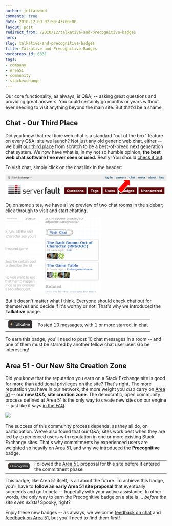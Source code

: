 ```yaml
---
author: jeffatwood
comments: true
date: 2010-12-09 07:50:43+00:00
layout: post
redirect_from: /2010/12/talkative-and-precognitive-badges
hero: 
slug: talkative-and-precognitive-badges
title: Talkative and Precognitive Badges
wordpress_id: 6331
tags:
- company
- Area51
- community
- stackexchange
---
```


Our core functionality, as always, is Q&A; -- asking great questions and providing great answers. You could certainly go months or years without ever needing to visit anything beyond the main site. But that'd be a shame.



## Chat - Our Third Place



Did you know that real time web chat is a standard "out of the box" feature on every Q&A; site we launch? Not just any old generic web chat, either -- we built [our third place](http://blog.stackoverflow.com/2010/04/do-trilogy-sites-need-a-third-place/) from scratch to be a best-of-breed next generation chat system. We now have what is, in my not so humble opinion, **the best web chat software I've ever seen or used.** Really! You should [check it out](http://chat.stackexchange.com).

To visit chat, simply click on the chat link in the header:

![](/images/wordpress/chat-header.png)

Or, on some sites, we have a live preview of two chat rooms in the sidebar; click through to visit and start chatting.

![](/images/wordpress/chat-sidebar1.png)

But it doesn't matter what _I_ think. Everyone should check chat out for themselves and decide if it's worthy or not. That's why we introduced the **Talkative** badge.

<table >
<tr >
<td ><img src="/images/wordpress/badge-talkative.png" alt="talkative badge">
<td >Posted 10 messages, with 1 or more starred, in <a href="http://chat.stackexchange.com">chat</a></tr>
</table>

To earn this badge, you'll need to post 10 chat messages in a room -- and one of them must be starred by another fellow chat user user. Go be interesting!



## Area 51 - Our New Site Creation Zone



Did you know that the reputation you earn on a Stack Exchange site is good for more than [additional privileges](http://blog.stackoverflow.com/2010/10/membership-has-its-privileges/) on the site? That's right. The more reputation you have in our network, the more weight you _also_ carry on [Area 51](http://area51.stackexchange.com) -- our **new Q&A; site creation zone**. The democratic, open community process defined at Area 51 is the only way to create new sites on our engine -- just like it says [in the FAQ](http://area51.stackexchange.com/faq). 

[![](http://blog.stackoverflow.com/wp-content/uploads/Area-51-Banner1.png)](http://area51.stackexchange.com)

The success of this community process depends, as they all do, on participation. We've also found that our Q&A; sites work best when they are led by experienced users with reputation in one or more existing Stack Exchange sites. That's why commitments by experienced users are weighted so heavily on Area 51, and why we introduced the **Precognitive** badge.

<table >
<tr >
<td ><img src="/images/wordpress/badge-precognitive.png" alt="precognitive badge">
<td >Followed the <a href="http://area51.stackexchange.com">Area 51</a> proposal for this site before it entered the commitment phase</tr>
</table>

This badge, like Area 51 itself, is all about the future. To achieve this badge, you'll have to **follow an early Area 51 site proposal** that eventually succeeds and go to beta -- hopefully with your active assistance. In other words, the only way to earn the Precognitive badge on a site is ... _before the site even exists!_ Spooky, right?

Enjoy these new badges -- as always, we welcome [feedback on chat](http://meta.stackoverflow.com/questions/ask?tags=discussion%20chat) and [feedback on Area 51](http://meta.stackoverflow.com/questions/ask?tags=discussion%20area51), but you'll need to find them first!
